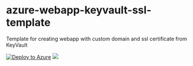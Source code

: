 # azure-webapp-keyvault-ssl-template
Template for creating webapp with custom domain and ssl certificate from KeyVault

[![Deploy to Azure](http://azuredeploy.net/deploybutton.png)](https://portal.azure.com/#create/Microsoft.Template/uri/https%3A%2F%2Fraw.githubusercontent.com%2Fgarvincasimir%2Fazure-webapp-keyvault-ssl-template%2Fmaster%2Fazuredeploy.json)
<a href="http://armviz.io/#/?load=https%3A%2F%2Fraw.githubusercontent.com%2Fgarvincasimir%2Fazure-webapp-keyvault-ssl-template%2Fmaster%2Fazuredeploy.json" target="_blank">
    <img src="http://armviz.io/visualizebutton.png"/>
</a>

